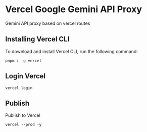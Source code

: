 # Vercel Google Gemini API Proxy

Gemini API proxy based on vercel routes

## Installing Vercel CLI

To download and install Vercel CLI, run the following command:

```
pnpm i -g vercel
```

## Login Vercel

```
vercel login
```

## Publish

Publish to Vercel

```
vercel --prod -y
```